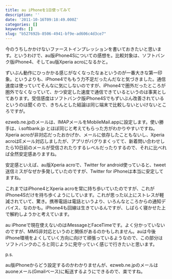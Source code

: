 ```yaml
---
title: au iPhoneを1日使ってみて
description: ''
date: '2011-10-16T09:18:49.000Z'
categories: []
keywords: []
slug: "b527692b-8506-4941-bf9e-ad606c4d3ce7"
---
```

今のうちしかかけないファーストインプレッションを書いておきたいと思います。というわけで、au版iPhone4Sについての感想を。比較対象は、ソフトバンク版iPhone4、そしてau版Xperia acroになるかと。

ずいぶん動作にひっかかる感じがなくなったなぁというのが一番大きな第一印象。というよりも、iPhone4でももう力不足だったんだなと気づきました。通信速度は使っていてそんなに気にしないのですが、iPhone4で圏外だったところが圏外でなくなっていて、かつ安定した速度で通信できているというのは事実としてあります。受信感度はソフトバンク版iPhone4Sでもずいぶん改善されているというのは聞くので、きちんとした結論は同じ端末で比較しないといけないところですが。

ezweb.ne.jpのメールは、IMAPメールをMobileMail.appに設定します。使い勝手は、i.softbank.jp とほぼ同じと考えてもらった方がわかりやすいですね。Xperia acroが非対応だったおかげか、メールに依存したこともないし、Xperia acroはEメール対応しましたが、アプリがバグりまくってて、新着問い合わせしたら10日前のメールが受信されたりするレベルだったりするので、それに比べれば全然安定感ありますね。

安定感といえば、au版Xperia acroで、Twitter for android使っていると、tweet送信ミスがなぜか多発していたのですが、Twitter for iPhoneは本当に安定してますね。

これまではiPhone4とXperia acroを常に持ち歩いていたのですが、これがiPhone4Sだけを持ち歩くようにしています。これが思った以上にストレスが軽減されていて、驚き。携帯電話は電話というより、いろんなところからの通知デバイス、なのかも。iPhone4も回線は生きているんですが、しばらく寝かせた上で解約しようかと考えています。

au iPhoneで現在使えないのはiMessageとFaceTimeです。よく分かっていないのですが、MMS非対応というのと関係があるのかもしれません。auは今後iPhone環境をよくしていく方向に向けて頑張っているようなので、この部分はソフトバンクのころと同じように見守っていく感じで行きたいと思います。

p.s.

au版iPhoneからどう設定するのかわかりませんが、ezweb.ne.jpのメールは auoneメール(Gmailベース)に転送するようにできるので、楽ですね。